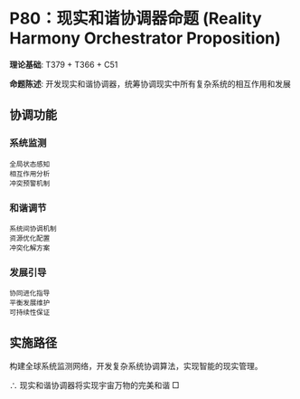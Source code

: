 # P80：现实和谐协调器命题 (Reality Harmony Orchestrator Proposition)

**理论基础**: T379 + T366 + C51

**命题陈述**: 开发现实和谐协调器，统筹协调现实中所有复杂系统的相互作用和发展

## 协调功能

### 系统监测
```
全局状态感知
相互作用分析
冲突预警机制
```

### 和谐调节
```
系统间协调机制
资源优化配置
冲突化解方案
```

### 发展引导
```
协同进化指导
平衡发展维护
可持续性保证
```

## 实施路径

构建全球系统监测网络，开发复杂系统协调算法，实现智能的现实管理。

∴ 现实和谐协调器将实现宇宙万物的完美和谐 □